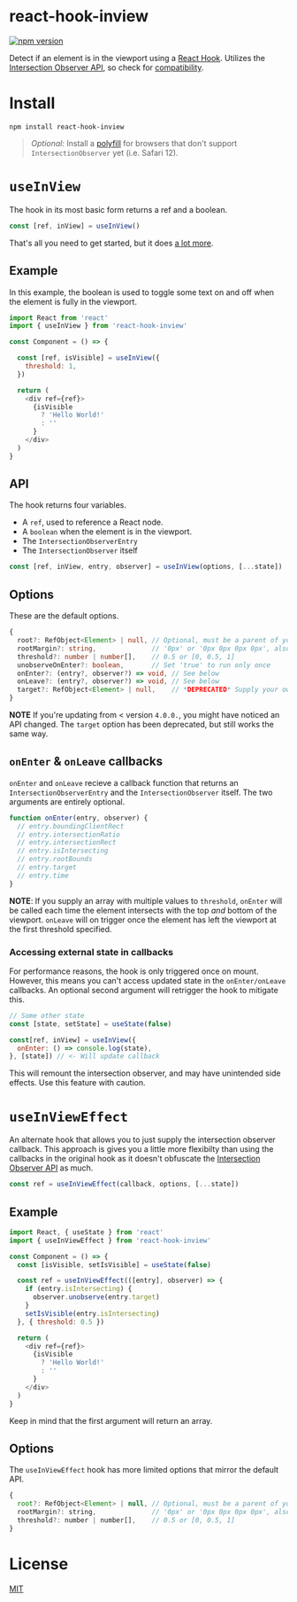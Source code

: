 # react-hook-inview

[![npm version](https://img.shields.io/npm/v/react-hook-inview.svg?style=flat-square)](https://npmjs.org/package/react-hook-inview "View this project on npm")

Detect if an element is in the viewport using a [React Hook](https://reactjs.org/docs/hooks-intro.html). Utilizes the [Intersection Observer API], so check for [compatibility](https://caniuse.com/#feat=intersectionobserver).

# Install

```
npm install react-hook-inview
```

> *Optional:* Install a [polyfill](https://www.npmjs.com/package/intersection-observer) for browsers that don't support `IntersectionObserver` yet (i.e. Safari 12).

# `useInView`
The hook in its most basic form returns a ref and a boolean.

```js
const [ref, inView] = useInView()
```

That's all you need to get started, but it does [a lot more](#api).

## Example
In this example, the boolean is used to toggle some text on and off when the element is fully in the viewport.

```js
import React from 'react'
import { useInView } from 'react-hook-inview'

const Component = () => {

  const [ref, isVisible] = useInView({
    threshold: 1,
  })

  return (
    <div ref={ref}>
      {isVisible
        ? 'Hello World!'
        : ''
      }
    </div>
  )
}
```
## API
The hook returns four variables.
- A `ref`, used to reference a React node.
- A `boolean` when the element is in the viewport.
- The `IntersectionObserverEntry`
- The `IntersectionObserver` itself

```js
const [ref, inView, entry, observer] = useInView(options, [...state])
```

## Options
These are the default options.
```ts
{
  root?: RefObject<Element> | null, // Optional, must be a parent of your ref
  rootMargin?: string,              // '0px' or '0px 0px 0px 0px', also accepts '%' unit
  threshold?: number | number[],    // 0.5 or [0, 0.5, 1]
  unobserveOnEnter?: boolean,       // Set 'true' to run only once
  onEnter?: (entry?, observer?) => void, // See below
  onLeave?: (entry?, observer?) => void, // See below
  target?: RefObject<Element> | null,    // *DEPRECATED* Supply your own ref object
}
```
**NOTE** If you're updating from < version `4.0.0.`, you might have noticed an API changed. The `target` option has been deprecated, but still works the same way.

## `onEnter` & `onLeave` callbacks
`onEnter` and `onLeave` recieve a callback function that returns an `IntersectionObserverEntry` and the `IntersectionObserver` itself. The two arguments are entirely optional.

```js
function onEnter(entry, observer) {
  // entry.boundingClientRect
  // entry.intersectionRatio
  // entry.intersectionRect
  // entry.isIntersecting
  // entry.rootBounds
  // entry.target
  // entry.time
}
```

**NOTE**: If you supply an array with multiple values to `threshold`, `onEnter` will be called each time the element intersects with the top _and_ bottom of the viewport. `onLeave` will on trigger once the element has left the viewport at the first threshold specified.

### Accessing external state in callbacks
For performance reasons, the hook is only triggered once on mount. However, this means you can't access updated state in the `onEnter/onLeave` callbacks. An optional second argument will retrigger the hook to mitigate this.

```js
// Some other state
const [state, setState] = useState(false)

const[ref, inView] = useInView({
  onEnter: () => console.log(state),
}, [state]) // <- Will update callback
```
This will remount the intersection observer, and may have unintended side effects. Use this feature with caution.

# `useInViewEffect`
An alternate hook that allows you to just supply the intersection observer callback. This approach is gives you a little more flexibilty than using the callbacks in the original hook as it doesn't obfuscate the [Intersection Observer API] as much.

```js
const ref = useInViewEffect(callback, options, [...state])
```

## Example
```js
import React, { useState } from 'react'
import { useInViewEffect } from 'react-hook-inview'

const Component = () => {
  const [isVisible, setIsVisible] = useState(false)

  const ref = useInViewEffect(([entry], observer) => {
    if (entry.isIntersecting) {
      observer.unobserve(entry.target)
    }
    setIsVisible(entry.isIntersecting)
  }, { threshold: 0.5 })

  return (
    <div ref={ref}>
      {isVisible
        ? 'Hello World!'
        : ''
      }
    </div>
  )
}
```
Keep in mind that the first argument will return an array.

## Options
The `useInViewEffect` hook has more limited options that mirror the default API.
```js
{
  root?: RefObject<Element> | null, // Optional, must be a parent of your ref
  rootMargin?: string,              // '0px' or '0px 0px 0px 0px', also accepts '%' unit
  threshold?: number | number[],    // 0.5 or [0, 0.5, 1]
}
```

# License
[MIT](https://github.com/bitmap/react-hook-inview/blob/master/LICENSE)

[Intersection Observer API]: https://developer.mozilla.org/en-US/docs/Web/API/Intersection_Observer_API
